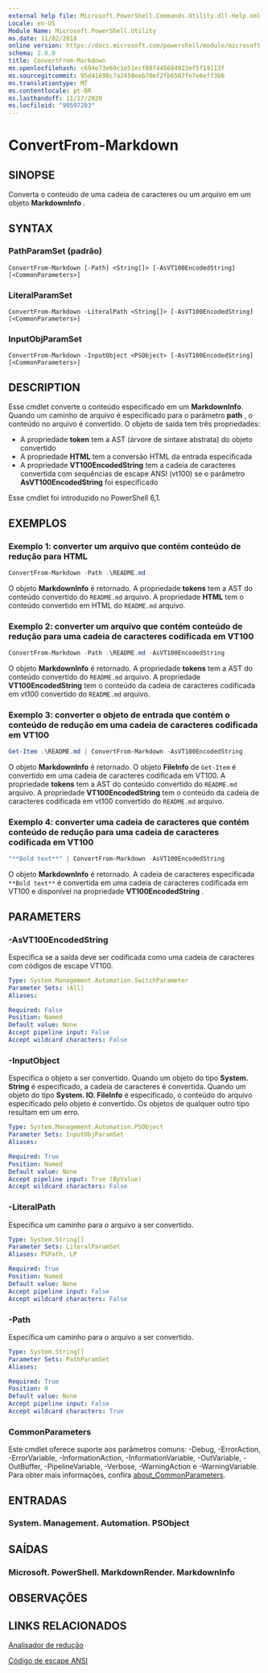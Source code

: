 ```yaml
---
external help file: Microsoft.PowerShell.Commands.Utility.dll-Help.xml
Locale: en-US
Module Name: Microsoft.PowerShell.Utility
ms.date: 11/02/2018
online version: https://docs.microsoft.com/powershell/module/microsoft.powershell.utility/convertfrom-markdown?view=powershell-7.2&WT.mc_id=ps-gethelp
schema: 2.0.0
title: ConvertFrom-Markdown
ms.openlocfilehash: c694e73e69c1e51ecf88f445684923ef5f19113f
ms.sourcegitcommit: 95d41698c7a2450eeb70ef2fb6507fe7e6eff3b6
ms.translationtype: MT
ms.contentlocale: pt-BR
ms.lasthandoff: 11/17/2020
ms.locfileid: "99597203"
---
```

# ConvertFrom-Markdown

## SINOPSE
Converta o conteúdo de uma cadeia de caracteres ou um arquivo em um objeto **MarkdownInfo** .

## SYNTAX

### PathParamSet (padrão)

```
ConvertFrom-Markdown [-Path] <String[]> [-AsVT100EncodedString] [<CommonParameters>]
```

### LiteralParamSet

```
ConvertFrom-Markdown -LiteralPath <String[]> [-AsVT100EncodedString] [<CommonParameters>]
```

### InputObjParamSet

```
ConvertFrom-Markdown -InputObject <PSObject> [-AsVT100EncodedString] [<CommonParameters>]
```

## DESCRIPTION

Esse cmdlet converte o conteúdo especificado em um **MarkdownInfo**. Quando um caminho de arquivo é especificado para o parâmetro **path** , o conteúdo no arquivo é convertido. O objeto de saída tem três propriedades:

- A propriedade **token** tem a AST (árvore de sintaxe abstrata) do objeto convertido
- A propriedade **HTML** tem a conversão HTML da entrada especificada
- A propriedade **VT100EncodedString** tem a cadeia de caracteres convertida com sequências de escape ANSI (vt100) se o parâmetro **AsVT100EncodedString** foi especificado

Esse cmdlet foi introduzido no PowerShell 6,1.

## EXEMPLOS

### Exemplo 1: converter um arquivo que contém conteúdo de redução para HTML

```powershell
ConvertFrom-Markdown -Path .\README.md
```

O objeto **MarkdownInfo** é retornado. A propriedade **tokens** tem a AST do conteúdo convertido do `README.md` arquivo. A propriedade **HTML** tem o conteúdo convertido em HTML do `README.md` arquivo.

### Exemplo 2: converter um arquivo que contém conteúdo de redução para uma cadeia de caracteres codificada em VT100

```powershell
ConvertFrom-Markdown -Path .\README.md -AsVT100EncodedString
```

O objeto **MarkdownInfo** é retornado. A propriedade **tokens** tem a AST do conteúdo convertido do `README.md` arquivo. A propriedade **VT100EncodedString** tem o conteúdo da cadeia de caracteres codificada em vt100 convertido do `README.md` arquivo.

### Exemplo 3: converter o objeto de entrada que contém o conteúdo de redução em uma cadeia de caracteres codificada em VT100

```powershell
Get-Item .\README.md | ConvertFrom-Markdown -AsVT100EncodedString
```

O objeto **MarkdownInfo** é retornado. O objeto **FileInfo** de `Get-Item` é convertido em uma cadeia de caracteres codificada em VT100. A propriedade **tokens** tem a AST do conteúdo convertido do `README.md` arquivo. A propriedade **VT100EncodedString** tem o conteúdo da cadeia de caracteres codificada em vt100 convertido do `README.md` arquivo.

### Exemplo 4: converter uma cadeia de caracteres que contém conteúdo de redução para uma cadeia de caracteres codificada em VT100

```powershell
"**Bold text**" | ConvertFrom-Markdown -AsVT100EncodedString
```

O objeto **MarkdownInfo** é retornado. A cadeia de caracteres especificada `**Bold text**` é convertida em uma cadeia de caracteres codificada em VT100 e disponível na propriedade **VT100EncodedString** .

## PARAMETERS

### -AsVT100EncodedString

Especifica se a saída deve ser codificada como uma cadeia de caracteres com códigos de escape VT100.

```yaml
Type: System.Management.Automation.SwitchParameter
Parameter Sets: (All)
Aliases:

Required: False
Position: Named
Default value: None
Accept pipeline input: False
Accept wildcard characters: False
```

### -InputObject

Especifica o objeto a ser convertido. Quando um objeto do tipo **System. String** é especificado, a cadeia de caracteres é convertida. Quando um objeto do tipo **System. IO. FileInfo** é especificado, o conteúdo do arquivo especificado pelo objeto é convertido. Os objetos de qualquer outro tipo resultam em um erro.

```yaml
Type: System.Management.Automation.PSObject
Parameter Sets: InputObjParamSet
Aliases:

Required: True
Position: Named
Default value: None
Accept pipeline input: True (ByValue)
Accept wildcard characters: False
```

### -LiteralPath

Especifica um caminho para o arquivo a ser convertido.

```yaml
Type: System.String[]
Parameter Sets: LiteralParamSet
Aliases: PSPath, LP

Required: True
Position: Named
Default value: None
Accept pipeline input: False
Accept wildcard characters: False
```

### -Path

Especifica um caminho para o arquivo a ser convertido.

```yaml
Type: System.String[]
Parameter Sets: PathParamSet
Aliases:

Required: True
Position: 0
Default value: None
Accept pipeline input: False
Accept wildcard characters: True
```

### CommonParameters

Este cmdlet oferece suporte aos parâmetros comuns: -Debug, -ErrorAction, -ErrorVariable, -InformationAction, -InformationVariable, -OutVariable, -OutBuffer, -PipelineVariable, -Verbose, -WarningAction e -WarningVariable. Para obter mais informações, confira [about_CommonParameters](https://go.microsoft.com/fwlink/?LinkID=113216).

## ENTRADAS

### System. Management. Automation. PSObject

## SAÍDAS

### Microsoft. PowerShell. MarkdownRender. MarkdownInfo

## OBSERVAÇÕES

## LINKS RELACIONADOS

[Analisador de redução](https://github.com/lunet-io/markdig)

[Código de escape ANSI](https://wikipedia.org/wiki/ANSI_escape_code)

